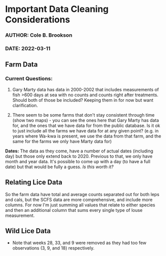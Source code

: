 # Important Data Cleaning Considerations 

### AUTHOR: Cole B. Brookson
### DATE: 2022-03-11

## Farm Data 

### Current Questions:

1) Gary Marty data has data in 2000-2002 that includes measurements of fish >600 days at sea with no counts and counts right after treatments. Should both of those be included? Keeping them in for now but want clarification. 

2) There seem to be some farms that don't stay consistent through time (show two maps) - you can see the ones here that Gary Marty has data for, and the ones that we have data for from the public database. Is it ok to just include all the farms we have data for at any given point? (e.g. in years where Wa-kwa is present, we use the data from that farm, and the same for the farms we only have Marty data for)



**Dates:** The data as they come, have a number of actual dates (including day) but those only extend back to 2020. Previous to that, we only have month and year data. It's possible to come up with a day (to have a full date) but that would be fully a guess. *Is this worth it?*

## Relating Lice Data

So the farm data have total and average counts separated out for both leps and cals, but the SCFS data are more comprehensive, and include more columns. For now I'm just summing all values that relate to either species and then an additional column that sums every single type of louse measurement. 

## Wild Lice Data

* Note that weeks 28, 33, and 9 were removed as they had too few observations (3, 9, and 18) respectively. 

